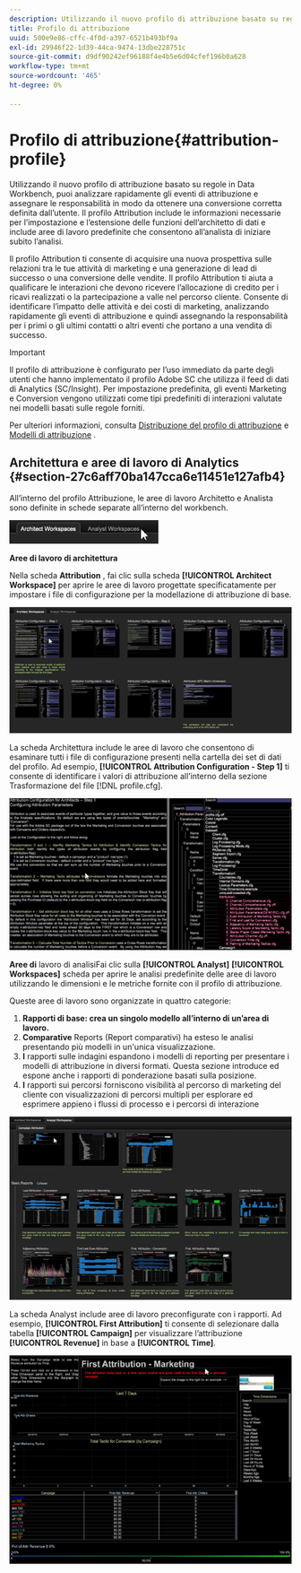 ```yaml
---
description: Utilizzando il nuovo profilo di attribuzione basato su regole in Data Workbench, puoi analizzare rapidamente gli eventi di attribuzione e assegnare le responsabilità in modo da ottenere una conversione corretta definita dall’utente. Il profilo Attribution include le informazioni necessarie per l’impostazione e l’estensione delle funzioni dell’architetto di dati e include aree di lavoro predefinite che consentono all’analista di iniziare subito l’analisi.
title: Profilo di attribuzione
uuid: 500e9e86-cffc-4f0d-a397-6521b493bf9a
exl-id: 29946f22-1d39-44ca-9474-13dbe228751c
source-git-commit: d9df90242ef96188f4e4b5e6d04cfef196b0a628
workflow-type: tm+mt
source-wordcount: '465'
ht-degree: 0%

---
```


# Profilo di attribuzione{#attribution-profile}

Utilizzando il nuovo profilo di attribuzione basato su regole in Data Workbench, puoi analizzare rapidamente gli eventi di attribuzione e assegnare le responsabilità in modo da ottenere una conversione corretta definita dall’utente. Il profilo Attribution include le informazioni necessarie per l’impostazione e l’estensione delle funzioni dell’architetto di dati e include aree di lavoro predefinite che consentono all’analista di iniziare subito l’analisi.

Il profilo Attribution ti consente di acquisire una nuova prospettiva sulle relazioni tra le tue attività di marketing e una generazione di lead di successo o una conversione delle vendite. Il profilo Attribution ti aiuta a qualificare le interazioni che devono ricevere l’allocazione di credito per i ricavi realizzati o la partecipazione a valle nel percorso cliente. Consente di identificare l’impatto delle attività e dei costi di marketing, analizzando rapidamente gli eventi di attribuzione e quindi assegnando la responsabilità per i primi o gli ultimi contatti o altri eventi che portano a una vendita di successo.

<!-- <a id="section_648A288E4CA84D579884BC161085C4D5"></a> -->

>[!IMPORTANT]
>
>Il profilo di attribuzione è configurato per l’uso immediato da parte degli utenti che hanno implementato il profilo Adobe SC che utilizza il feed di dati di Analytics (SC/Insight). Per impostazione predefinita, gli eventi Marketing e Conversion vengono utilizzati come tipi predefiniti di interazioni valutate nei modelli basati sulle regole forniti.

Per ulteriori informazioni, consulta [Distribuzione del profilo di attribuzione](../../../../home/c-get-started/c-attribution-profiles/c-rules-attrib/c-attrib-profile-deploy.md#concept-fbcb5800cd6a40cc901e61f3882988c0) e [Modelli di attribuzione](../../../../home/c-get-started/c-attribution-profiles/c-rules-attrib/c-attrib-models.md#concept-e209c7e86a5c4008ad6d78fdf4ea032d) .

## Architettura e aree di lavoro di Analytics {#section-27c6aff70ba147cca6e11451e127afb4}

All’interno del profilo Attribuzione, le aree di lavoro Architetto e Analista sono definite in schede separate all’interno del workbench.

![](assets/attribution_profile_tabs.png)

**Aree di lavoro di architettura**

Nella scheda **Attribution** , fai clic sulla scheda **[!UICONTROL Architect Workspace]** per aprire le aree di lavoro progettate specificatamente per impostare i file di configurazione per la modellazione di attribuzione di base.

![](assets/attribution_profile_arch.png)

La scheda Architettura include le aree di lavoro che consentono di esaminare tutti i file di configurazione presenti nella cartella dei set di dati del profilo. Ad esempio, **[!UICONTROL Attribution Configuration - Step 1]** ti consente di identificare i valori di attribuzione all’interno della sezione Trasformazione del file [!DNL profile.cfg].

![](assets/attribution_profile_arch_step1.png)

**Aree di** lavoro di analisiFai clic sulla  **[!UICONTROL Analyst]** **[!UICONTROL Workspaces]** scheda per aprire le analisi predefinite delle aree di lavoro utilizzando le dimensioni e le metriche fornite con il profilo di attribuzione.

Queste aree di lavoro sono organizzate in quattro categorie:

1. **Rapporti di base: crea un singolo modello all’interno di un’area di lavoro.** 
1. **Comparative** Reports (Report comparativi) ha esteso le analisi presentando più modelli in un&#39;unica visualizzazione.
1. **I** rapporti sulle indagini espandono i modelli di reporting per presentare i modelli di attribuzione in diversi formati. Questa sezione introduce ed espone anche i rapporti di ponderazione basati sulla posizione.
1. **I** rapporti sui percorsi forniscono visibilità al percorso di marketing del cliente con visualizzazioni di percorsi multipli per esplorare ed esprimere appieno i flussi di processo e i percorsi di interazione

![](assets/attribution_profile_analyst.png)

La scheda Analyst include aree di lavoro preconfigurate con i rapporti. Ad esempio, **[!UICONTROL First Attribution]** ti consente di selezionare dalla tabella **[!UICONTROL Campaign]** per visualizzare l’attribuzione **[!UICONTROL Revenue]** in base a **[!UICONTROL Time]**.

![](assets/attribution_profile_analyst_step1.png)
